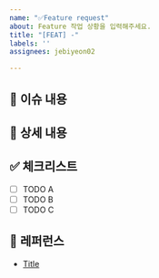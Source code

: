 ```yaml
---
name: "✅Feature request"
about: Feature 작업 상황을 입력해주세요.
title: "[FEAT] -"
labels: ''
assignees: jebiyeon02

---
```


## 📄 이슈 내용

<!--- 기능에 대한 요약 설명을 작성해 주세요. -->

## 📝 상세 내용

<!--- 기능 추가와 관련된 상세 내용을 작성해 주세요. -->

## ✅ 체크리스트

- [ ] TODO A
- [ ] TODO B
- [ ] TODO C

## 📍 레퍼런스

- [Title](https://...)
